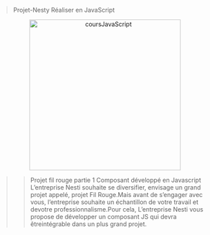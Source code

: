 >Projet-Nesty
>Réaliser en JavaScript


<p align="center">
  <img src="https://delperie.needemand.com/images/Presentation.jpg" width="350" title="coursJavaScript">
 
</p>


>>Projet fil rouge partie 1
>Composant développé en Javascript
L’entreprise Nesti souhaite se diversifier, envisage un grand projet appelé, projet Fil Rouge.Mais avant de s’engager avec vous, l’entreprise souhaite un échantillon de votre travail et devotre professionnalisme.Pour cela, L’entreprise Nesti vous propose de développer un composant JS qui devra êtreintégrable dans un plus grand projet.
